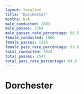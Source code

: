 ```yaml
---
layout: location
title: "Dorchester"
months: N/A
male_conducted: 2083
male_passes: 1364
male_passes_rate_percentage: 65.5
female_conducted: 1860
female_passes: 1183
female_pass_rate_percentage: 63.6
total_conducted: 3943
total_passes: 2547
total_pass_rate_percentage: 64.6
---
```


# Dorchester
